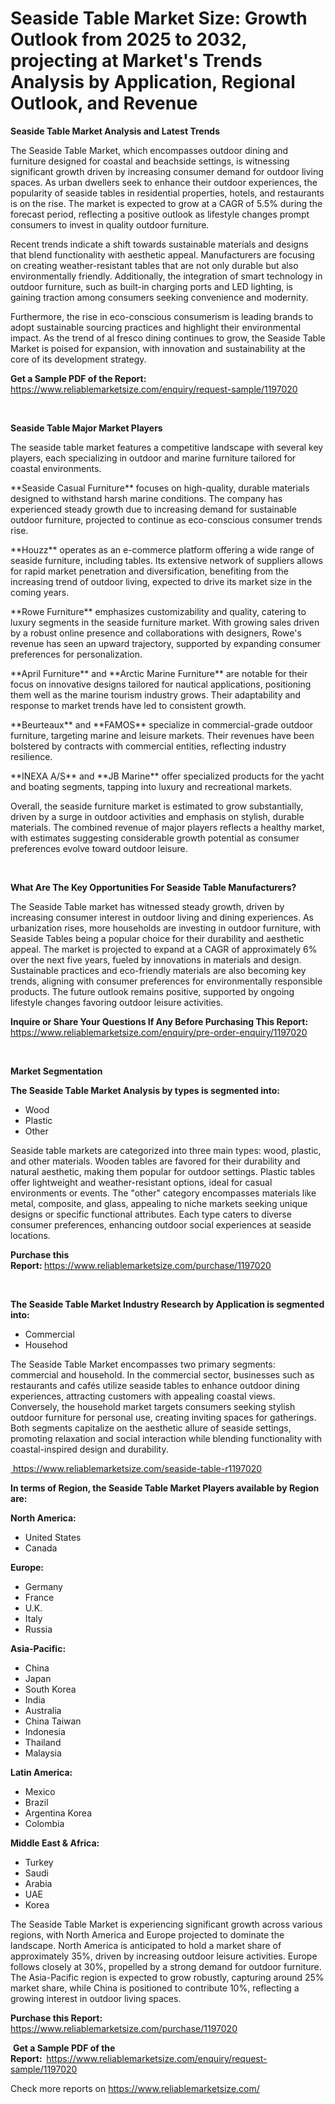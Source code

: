 <p><h1>Seaside Table Market Size: Growth Outlook from 2025 to 2032, projecting at Market's Trends Analysis by Application, Regional Outlook, and Revenue</h1></p><p><strong>Seaside Table Market Analysis and Latest Trends</strong></p>
<p><p>The Seaside Table Market, which encompasses outdoor dining and furniture designed for coastal and beachside settings, is witnessing significant growth driven by increasing consumer demand for outdoor living spaces. As urban dwellers seek to enhance their outdoor experiences, the popularity of seaside tables in residential properties, hotels, and restaurants is on the rise. The market is expected to grow at a CAGR of 5.5% during the forecast period, reflecting a positive outlook as lifestyle changes prompt consumers to invest in quality outdoor furniture.</p><p>Recent trends indicate a shift towards sustainable materials and designs that blend functionality with aesthetic appeal. Manufacturers are focusing on creating weather-resistant tables that are not only durable but also environmentally friendly. Additionally, the integration of smart technology in outdoor furniture, such as built-in charging ports and LED lighting, is gaining traction among consumers seeking convenience and modernity.</p><p>Furthermore, the rise in eco-conscious consumerism is leading brands to adopt sustainable sourcing practices and highlight their environmental impact. As the trend of al fresco dining continues to grow, the Seaside Table Market is poised for expansion, with innovation and sustainability at the core of its development strategy.</p></p>
<p><strong>Get a Sample PDF of the Report:&nbsp;</strong> <a href="https://www.reliablemarketsize.com/enquiry/request-sample/1197020?utm_campaign=2218&utm_medium=2&utm_source=Github&utm_content=ia&utm_term=15022025&utm_id=seaside-table">https://www.reliablemarketsize.com/enquiry/request-sample/1197020</a></p>
<p>&nbsp;</p>
<p><strong>Seaside Table Major Market Players</strong></p>
<p><p>The seaside table market features a competitive landscape with several key players, each specializing in outdoor and marine furniture tailored for coastal environments. </p><p>**Seaside Casual Furniture** focuses on high-quality, durable materials designed to withstand harsh marine conditions. The company has experienced steady growth due to increasing demand for sustainable outdoor furniture, projected to continue as eco-conscious consumer trends rise.</p><p>**Houzz** operates as an e-commerce platform offering a wide range of seaside furniture, including tables. Its extensive network of suppliers allows for rapid market penetration and diversification, benefiting from the increasing trend of outdoor living, expected to drive its market size in the coming years.</p><p>**Rowe Furniture** emphasizes customizability and quality, catering to luxury segments in the seaside furniture market. With growing sales driven by a robust online presence and collaborations with designers, Rowe's revenue has seen an upward trajectory, supported by expanding consumer preferences for personalization.</p><p>**April Furniture** and **Arctic Marine Furniture** are notable for their focus on innovative designs tailored for nautical applications, positioning them well as the marine tourism industry grows. Their adaptability and response to market trends have led to consistent growth.</p><p>**Beurteaux** and **FAMOS** specialize in commercial-grade outdoor furniture, targeting marine and leisure markets. Their revenues have been bolstered by contracts with commercial entities, reflecting industry resilience.</p><p>**INEXA A/S** and **JB Marine** offer specialized products for the yacht and boating segments, tapping into luxury and recreational markets. </p><p>Overall, the seaside furniture market is estimated to grow substantially, driven by a surge in outdoor activities and emphasis on stylish, durable materials. The combined revenue of major players reflects a healthy market, with estimates suggesting considerable growth potential as consumer preferences evolve toward outdoor leisure.</p></p>
<p>&nbsp;</p>
<p><strong>What Are The Key Opportunities For Seaside Table Manufacturers?</strong></p>
<p><p>The Seaside Table market has witnessed steady growth, driven by increasing consumer interest in outdoor living and dining experiences. As urbanization rises, more households are investing in outdoor furniture, with Seaside Tables being a popular choice for their durability and aesthetic appeal. The market is projected to expand at a CAGR of approximately 6% over the next five years, fueled by innovations in materials and design. Sustainable practices and eco-friendly materials are also becoming key trends, aligning with consumer preferences for environmentally responsible products. The future outlook remains positive, supported by ongoing lifestyle changes favoring outdoor leisure activities.</p></p>
<p><strong>Inquire or Share Your Questions If Any Before Purchasing This Report:</strong> <a href="https://www.reliablemarketsize.com/enquiry/pre-order-enquiry/1197020?utm_campaign=2218&utm_medium=2&utm_source=Github&utm_content=ia&utm_term=15022025&utm_id=seaside-table">https://www.reliablemarketsize.com/enquiry/pre-order-enquiry/1197020</a></p>
<p>&nbsp;</p>
<p><strong>Market Segmentation</strong></p>
<p><strong>The Seaside Table Market Analysis by types is segmented into:</strong></p>
<p><ul><li>Wood</li><li>Plastic</li><li>Other</li></ul></p>
<p><p>Seaside table markets are categorized into three main types: wood, plastic, and other materials. Wooden tables are favored for their durability and natural aesthetic, making them popular for outdoor settings. Plastic tables offer lightweight and weather-resistant options, ideal for casual environments or events. The "other" category encompasses materials like metal, composite, and glass, appealing to niche markets seeking unique designs or specific functional attributes. Each type caters to diverse consumer preferences, enhancing outdoor social experiences at seaside locations.</p></p>
<p><strong>Purchase this Report:&nbsp;</strong><a href="https://www.reliablemarketsize.com/purchase/1197020?utm_campaign=2218&utm_medium=2&utm_source=Github&utm_content=ia&utm_term=15022025&utm_id=seaside-table">https://www.reliablemarketsize.com/purchase/1197020</a></p>
<p>&nbsp;</p>
<p><strong>The Seaside Table Market Industry Research by Application is segmented into:</strong></p>
<p><ul><li>Commercial</li><li>Househod</li></ul></p>
<p><p>The Seaside Table Market encompasses two primary segments: commercial and household. In the commercial sector, businesses such as restaurants and cafés utilize seaside tables to enhance outdoor dining experiences, attracting customers with appealing coastal views. Conversely, the household market targets consumers seeking stylish outdoor furniture for personal use, creating inviting spaces for gatherings. Both segments capitalize on the aesthetic allure of seaside settings, promoting relaxation and social interaction while blending functionality with coastal-inspired design and durability.</p></p>
<p><a href="https://www.reliablemarketsize.com/seaside-table-r1197020?utm_campaign=2218&utm_medium=2&utm_source=Github&utm_content=ia&utm_term=15022025&utm_id=seaside-table">&nbsp;https://www.reliablemarketsize.com/seaside-table-r1197020</a></p>
<p><strong>In terms of Region, the Seaside Table Market Players available by Region are:</strong></p>
<p>
    <p> <strong> North America: </strong>
        <ul>
            <li>United States</li>
            <li>Canada</li>
        </ul>
        </p> 
    <p> <strong> Europe: </strong>
        <ul>
            <li>Germany</li>
            <li>France</li>
            <li>U.K.</li>
            <li>Italy</li>
            <li>Russia</li>
        </ul>
        </p> 
    <p> <strong> Asia-Pacific: </strong>
        <ul>
            <li>China</li>
            <li>Japan</li>
            <li>South Korea</li>
            <li>India</li>
            <li>Australia</li>
            <li>China Taiwan</li>
            <li>Indonesia</li>
            <li>Thailand</li>
            <li>Malaysia</li>
        </ul>
        </p> 
    <p> <strong> Latin America: </strong>
        <ul>
            <li>Mexico</li>
            <li>Brazil</li>
            <li>Argentina Korea</li>
            <li>Colombia</li>
        </ul>
        </p> 
    <p> <strong> Middle East & Africa: </strong>
        <ul>
            <li>Turkey</li>
            <li>Saudi</li>
            <li>Arabia</li>
            <li>UAE</li>
            <li>Korea</li>
        </ul>
    </p>
    </p>
<p><p>The Seaside Table Market is experiencing significant growth across various regions, with North America and Europe projected to dominate the landscape. North America is anticipated to hold a market share of approximately 35%, driven by increasing outdoor leisure activities. Europe follows closely at 30%, propelled by a strong demand for outdoor furniture. The Asia-Pacific region is expected to grow robustly, capturing around 25% market share, while China is positioned to contribute 10%, reflecting a growing interest in outdoor living spaces.</p></p>
<p><strong>Purchase this Report: </strong><a href="https://www.reliablemarketsize.com/purchase/1197020?utm_campaign=2218&utm_medium=2&utm_source=Github&utm_content=ia&utm_term=15022025&utm_id=seaside-table">https://www.reliablemarketsize.com/purchase/1197020</a></p>
<p>&nbsp;<strong>Get a Sample PDF of the Report:&nbsp;&nbsp;</strong><a href="https://www.reliablemarketsize.com/enquiry/request-sample/1197020?utm_campaign=2218&utm_medium=2&utm_source=Github&utm_content=ia&utm_term=15022025&utm_id=seaside-table">https://www.reliablemarketsize.com/enquiry/request-sample/1197020</a></p>
<p><strong></strong></p>
<p>Check more reports on <a href="https://www.reliablemarketsize.com/?utm_campaign=2218&utm_medium=2&utm_source=Github&utm_content=ia&utm_term=15022025&utm_id=seaside-table">https://www.reliablemarketsize.com/</a></p>